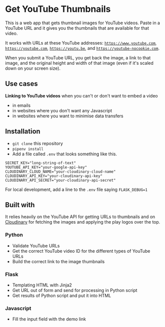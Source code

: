 # Get YouTube Thumbnails

This is a web app that gets thumbnail images for YouTube videos. Paste in a YouTube URL and it gives you the thumbnails that are available for that video.

It works with URLs at these YouTube addresses: <code>https://www.youtube.com</code>, <code>https://youtube.com</code>, <code>https://youtu.be</code>, and <code>https://youtube-nocookie.com</code>.

When you submit a YouTube URL, you get back the image, a link to that image, and the original height and width of that image (even if it's scaled down on your screen size).

## Use cases

**Linking to YouTube videos** when you can't or don't want to embed a video

- in emails
- in websites where you don't want any Javascript
- in websites where you want to minimise data transfers

## Installation

- `git clone` this repository
- `pipenv install`
- Add a file called `.env` that looks something like this.

```env
SECRET_KEY="long-string-of-text"
YOUTUBE_API_KEY="your-google-api-key"
CLOUDINARY_CLOUD_NAME="your-cloudinary-cloud-name"
CLOUDINARY_API_KEY="your-cloudinary-api-key"
CLOUDINARY_API_SECRET="your-cloudinary-api-secret"
```

For local development, add a line to the `.env` file saying `FLASK_DEBUG=1`

## Built with

It relies heavily on the YouTube API for getting URLs to thumbnails and on [Cloudinary](https://cloudinary.com) for fetching the images and applying the play logos over the top.

### Python

- Validate YouTube URLs
- Get the correct YouTube video ID for the different types of YouTube URLs
- Build the correct link to the image thumbnails

### Flask

- Templating HTML with Jinja2
- Get URL out of form and send for processing in Python script
- Get results of Python script and put it into HTML

### Javascript

- Fill the input field with the demo link
